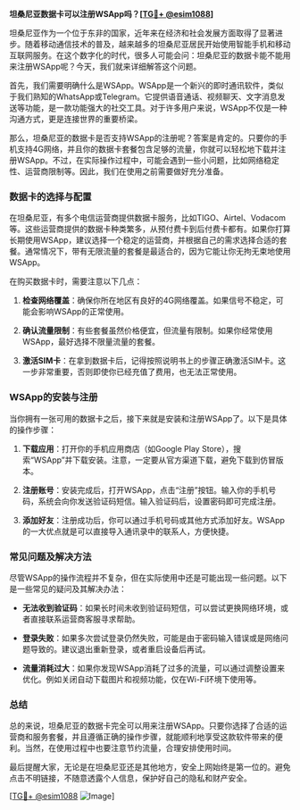 **坦桑尼亚数据卡可以注册WSApp吗？[[TG💪+ @esim1088](https://t.me/s/esim1088)]**

坦桑尼亚作为一个位于东非的国家，近年来在经济和社会发展方面取得了显著进步。随着移动通信技术的普及，越来越多的坦桑尼亚居民开始使用智能手机和移动互联网服务。在这个数字化的时代，很多人可能会问：坦桑尼亚的数据卡能不能用来注册WSApp呢？今天，我们就来详细解答这个问题。

首先，我们需要明确什么是WSApp。WSApp是一个新兴的即时通讯软件，类似于我们熟知的WhatsApp或Telegram。它提供语音通话、视频聊天、文字消息发送等功能，是一款功能强大的社交工具。对于许多用户来说，WSApp不仅是一种沟通方式，更是连接世界的重要桥梁。

那么，坦桑尼亚的数据卡是否支持WSApp的注册呢？答案是肯定的。只要你的手机支持4G网络，并且你的数据卡套餐包含足够的流量，你就可以轻松地下载并注册WSApp。不过，在实际操作过程中，可能会遇到一些小问题，比如网络稳定性、运营商限制等。因此，我们在使用之前需要做好充分准备。

### 数据卡的选择与配置

在坦桑尼亚，有多个电信运营商提供数据卡服务，比如TIGO、Airtel、Vodacom等。这些运营商提供的数据卡种类繁多，从预付费卡到后付费卡都有。如果你打算长期使用WSApp，建议选择一个稳定的运营商，并根据自己的需求选择合适的套餐。通常情况下，带有无限流量的套餐是最适合的，因为它能让你无拘无束地使用WSApp。

在购买数据卡时，需要注意以下几点：

1. **检查网络覆盖**：确保你所在地区有良好的4G网络覆盖。如果信号不稳定，可能会影响WSApp的正常使用。
   
2. **确认流量限制**：有些套餐虽然价格便宜，但流量有限制。如果你经常使用WSApp，最好选择不限量流量的套餐。

3. **激活SIM卡**：在拿到数据卡后，记得按照说明书上的步骤正确激活SIM卡。这一步非常重要，否则即使你已经充值了费用，也无法正常使用。

### WSApp的安装与注册

当你拥有一张可用的数据卡之后，接下来就是安装和注册WSApp了。以下是具体的操作步骤：

1. **下载应用**：打开你的手机应用商店（如Google Play Store），搜索“WSApp”并下载安装。注意，一定要从官方渠道下载，避免下载到仿冒版本。

2. **注册账号**：安装完成后，打开WSApp，点击“注册”按钮。输入你的手机号码，系统会向你发送验证码短信。输入验证码后，设置密码即可完成注册。

3. **添加好友**：注册成功后，你可以通过手机号码或其他方式添加好友。WSApp的一大优点就是可以直接导入通讯录中的联系人，方便快捷。

### 常见问题及解决方法

尽管WSApp的操作流程并不复杂，但在实际使用中还是可能出现一些问题。以下是一些常见的疑问及其解决办法：

- **无法收到验证码**：如果长时间未收到验证码短信，可以尝试更换网络环境，或者直接联系运营商客服寻求帮助。

- **登录失败**：如果多次尝试登录仍然失败，可能是由于密码输入错误或是网络问题导致的。建议退出重新登录，或者重启设备后再试。

- **流量消耗过大**：如果你发现WSApp消耗了过多的流量，可以通过调整设置来优化。例如关闭自动下载图片和视频功能，仅在Wi-Fi环境下使用等。

### 总结

总的来说，坦桑尼亚的数据卡完全可以用来注册WSApp。只要你选择了合适的运营商和服务套餐，并且遵循正确的操作步骤，就能顺利地享受这款软件带来的便利。当然，在使用过程中也要注意节约流量，合理安排使用时间。

最后提醒大家，无论是在坦桑尼亚还是其他地方，安全上网始终是第一位的。避免点击不明链接，不随意透露个人信息，保护好自己的隐私和财产安全。

[[TG💪+ @esim1088](https://t.me/s/esim1088) ![Image](https://i.postimg.cc/4NQfJmqS/Snipaste-2025-05-13-00-14-12.png)]